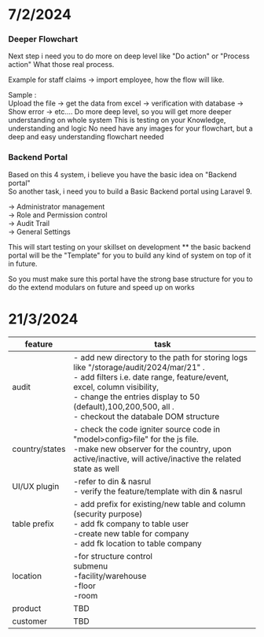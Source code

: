 # 7/2/2024
### Deeper Flowchart
Next step i need you to do more on deep level like "Do action" or "Process action" What those real process.  
  
Example for staff claims -> import employee, how the flow will like.  
  
Sample :  
Upload the file -> get the data from excel -> verification with database -> Show error -> etc....
Do more deep level, so you will get more deeper understanding on whole system
This is testing on your Knowledge, understanding and logic
No need have any images for your flowchart, but a deep and easy understanding flowchart needed
### Backend Portal
Based on this 4 system, i believe you have the basic idea on "Backend portal"  
So another task, i need you to build a Basic Backend portal using Laravel 9.  
  
-> Administrator management  
-> Role and Permission control  
-> Audit Trail  
-> General Settings

This will start testing on your skillset on development
** the basic backend portal will be the "Template" for you to build any kind of system on top of it in future.  
  
So you must make sure this portal have the strong base structure for you to do the extend modulars on future and speed up on works
# 21/3/2024

| feature        | task                                                                                                                                                                                                                                                                               |
| -------------- | ---------------------------------------------------------------------------------------------------------------------------------------------------------------------------------------------------------------------------------------------------------------------------------- |
| audit          | - add new directory to the path for storing logs like "/storage/audit/2024/mar/21" . <br>- add filters i.e. date range, feature/event, excel, column visibility, <br>- change the entries display to 50 (default),100,200,500, all .<br>- checkout the databale DOM structure <br> |
| country/states | - check the code igniter source code in "model>config>file" for the js file.<br>-make new observer for the country, upon active/inactive, will active/inactive the related state as well                                                                                           |
| UI/UX plugin   | -refer to din & nasrul<br>- verify the feature/template with din & nasrul                                                                                                                                                                                                          |
| table prefix   | - add prefix for existing/new table and column (security purpose)<br>- add fk company to table user<br>-create new table for company<br>- add fk location to table company                                                                                                         |
| location       | -for structure control<br>submenu<br>-facility/warehouse <br>-floor<br>-room<br>                                                                                                                                                                                                   |
| product        | TBD                                                                                                                                                                                                                                                                                |
| customer       | TBD                                                                                                                                                                                                                                                                                |
